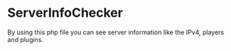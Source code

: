 # ServerInfoChecker
By using this php file you can see server information like the IPv4, players and plugins.
